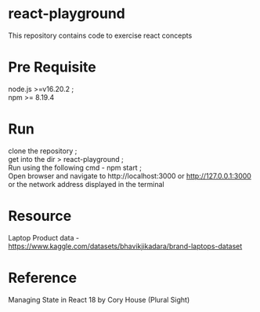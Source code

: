 # react-playground
This repository contains code to exercise react concepts

# Pre Requisite	
node.js >=v16.20.2	;  
npm >= 8.19.4

# Run	
clone the repository	;  
get into the dir > react-playground	;  
Run using the following cmd - npm start	;  
Open browser and navigate to http://localhost:3000 or http://127.0.0.1:3000 or the network address displayed in the terminal

# Resource
Laptop Product data - https://www.kaggle.com/datasets/bhavikjikadara/brand-laptops-dataset

# Reference
Managing State in React 18 by Cory House (Plural Sight)

